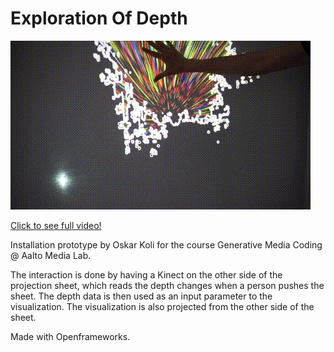 # Exploration Of Depth


[![](media/ExplorationOfDepth.gif)](https://www.youtube.com/watch?v=UAIzCVQXREE)

[Click to see full video!](https://www.youtube.com/watch?v=UAIzCVQXREE)

Installation prototype by Oskar Koli for the course Generative Media Coding @ Aalto Media Lab.

The interaction is done by having a Kinect on the other side of the projection sheet, which reads the depth changes when a person pushes the sheet. The depth data is then used as an input parameter to the visualization.
The visualization is also projected from the other side of the sheet.

Made with Openframeworks.



